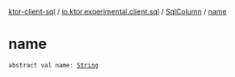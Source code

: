 [ktor-client-sql](../../index.md) / [io.ktor.experimental.client.sql](../index.md) / [SqlColumn](index.md) / [name](./name.md)

# name

`abstract val name: `[`String`](https://kotlinlang.org/api/latest/jvm/stdlib/kotlin/-string/index.html)